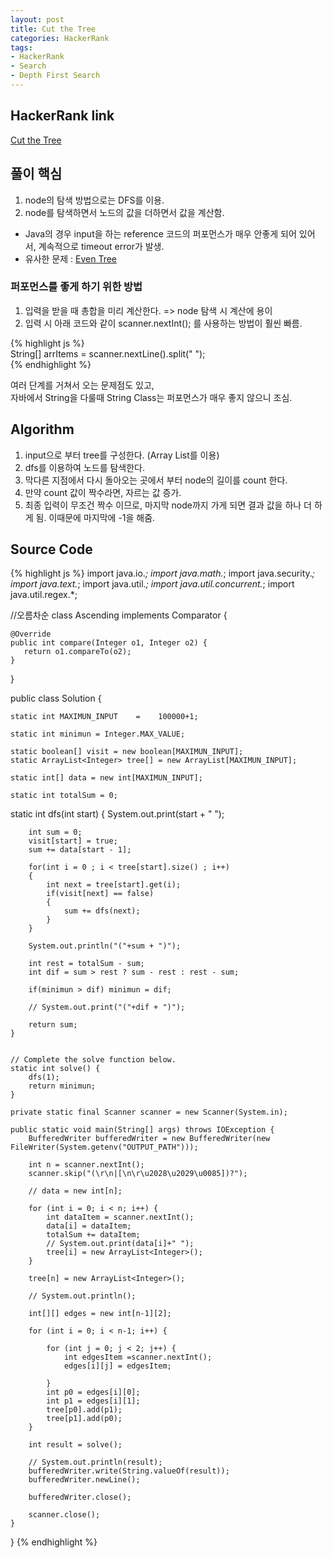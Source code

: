 ```yaml
---
layout: post
title: Cut the Tree
categories: HackerRank
tags:
- HackerRank
- Search
- Depth First Search
---
```


## **HackerRank link**
[Cut the Tree](https://www.hackerrank.com/challenges/cut-the-tree/problem)


## **풀이 핵심**
1. node의 탐색 방법으로는 DFS를 이용.
2. node를 탐색하면서 노드의 값을 더하면서 값을 계산함.

*  Java의 경우 input을 하는 reference 코드의 퍼포먼스가 매우 안좋게 되어 있어서, 계속적으로 timeout error가 발생.
*  유사한 문제 : [Even Tree](https://superpowercoding.github.io/hackerrank/2018/09/12/Even-Tree/)

### 퍼포먼스를 좋게 하기 위한 방법
1. 입력을 받을 때 총합을 미리 계산한다. => node 탐색 시 계산에 용이
2. 입력 시 아래 코드와 같이 scanner.nextInt(); 를 사용하는 방법이 훨씬 빠름.

{% highlight js %}  
String[] arrItems = scanner.nextLine().split(" ");  
{% endhighlight %}

여러 단계를 거쳐서 오는 문제점도 있고,  
자바에서 String을 다룰때 String Class는 퍼포먼스가 매우 좋지 않으니 조심.

## **Algorithm**
1. input으로 부터 tree를 구성한다. (Array List를 이용)
2. dfs를 이용하여 노드를 탐색한다.
3. 막다른 지점에서 다시 돌아오는 곳에서 부터 node의 길이를 count 한다.
4. 만약 count 값이 짝수라면, 자르는 값 증가.
5. 최종 입력이 무조건 짝수 이므로, 마지막 node까지 가게 되면 결과 값을 하나 더 하게 됨. 이때문에 마지막에 -1을 해줌.

## **Source Code**
{% highlight js %}
import java.io.*;
import java.math.*;
import java.security.*;
import java.text.*;
import java.util.*;
import java.util.concurrent.*;
import java.util.regex.*;


//오름차순
class Ascending implements Comparator<Integer> {

    @Override
    public int compare(Integer o1, Integer o2) {
       return o1.compareTo(o2);
    }

}


public class Solution {

    static int MAXIMUN_INPUT    =    100000+1;
    
    static int minimun = Integer.MAX_VALUE;
    
    static boolean[] visit = new boolean[MAXIMUN_INPUT];
    static ArrayList<Integer> tree[] = new ArrayList[MAXIMUN_INPUT];
    
    static int[] data = new int[MAXIMUN_INPUT];
    
    static int totalSum = 0;

   static int dfs(int start)
    {
        System.out.print(start + " ");
        
        int sum = 0;
        visit[start] = true;
        sum += data[start - 1];
        
        for(int i = 0 ; i < tree[start].size() ; i++)
        {
            int next = tree[start].get(i);
            if(visit[next] == false)
            {
                sum += dfs(next);
            }
        }
        
        System.out.println("("+sum + ")");
        
        int rest = totalSum - sum;
        int dif = sum > rest ? sum - rest : rest - sum;
        
        if(minimun > dif) minimun = dif;
        
        // System.out.print("("+dif + ")");
        
        return sum;
    }
    
    
    // Complete the solve function below.
    static int solve() { 
        dfs(1);        
        return minimun;
    }

    private static final Scanner scanner = new Scanner(System.in);

    public static void main(String[] args) throws IOException {
        BufferedWriter bufferedWriter = new BufferedWriter(new FileWriter(System.getenv("OUTPUT_PATH")));

        int n = scanner.nextInt();
        scanner.skip("(\r\n|[\n\r\u2028\u2029\u0085])?");

        // data = new int[n];

        for (int i = 0; i < n; i++) {
            int dataItem = scanner.nextInt();
            data[i] = dataItem;
            totalSum += dataItem;
            // System.out.print(data[i]+" ");
            tree[i] = new ArrayList<Integer>();        
        }
        
        tree[n] = new ArrayList<Integer>();        
        
        // System.out.println();
        
        int[][] edges = new int[n-1][2];

        for (int i = 0; i < n-1; i++) {           

            for (int j = 0; j < 2; j++) {
                int edgesItem =scanner.nextInt();
                edges[i][j] = edgesItem;
                
            }            
            int p0 = edges[i][0];
            int p1 = edges[i][1];
            tree[p0].add(p1);
            tree[p1].add(p0);
        }

        int result = solve();

        // System.out.println(result);
        bufferedWriter.write(String.valueOf(result));
        bufferedWriter.newLine();

        bufferedWriter.close();

        scanner.close();
    }
}
{% endhighlight %}

